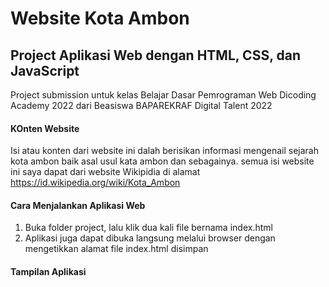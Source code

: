 Website Kota Ambon
== 
Project Aplikasi Web dengan HTML, CSS, dan JavaScript
--
Project submission untuk kelas Belajar Dasar Pemrograman Web Dicoding Academy 2022 dari Beasiswa BAPAREKRAF Digital Talent 2022

#### KOnten Website
Isi atau konten dari website ini dalah berisikan informasi mengenail sejarah kota ambon baik asal usul kata ambon dan sebagainya.
semua isi website ini saya dapat dari website Wikipidia di alamat https://id.wikipedia.org/wiki/Kota_Ambon

#### Cara Menjalankan Aplikasi Web
1. Buka folder project, lalu klik dua kali file bernama index.html
2. Aplikasi juga dapat dibuka langsung melalui browser dengan mengetikkan alamat file index.html disimpan

#### Tampilan Aplikasi
